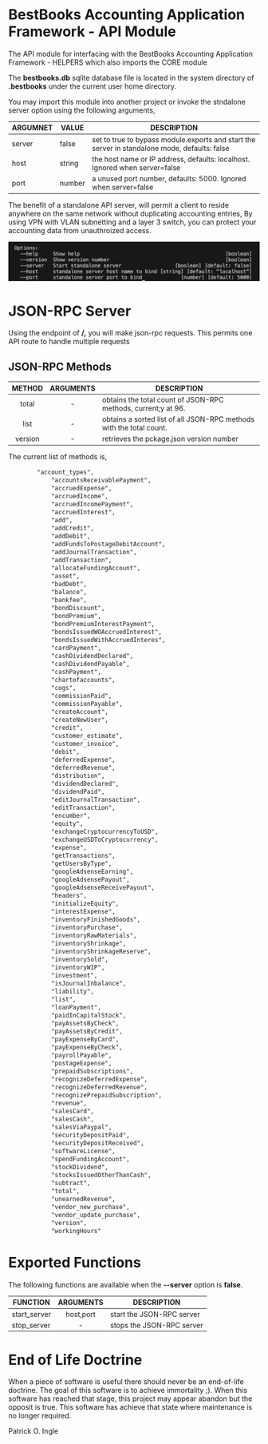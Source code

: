 # BestBooks Accounting Application Framework - API Module

The API module for interfacing with the BestBooks Accounting Application Framework - HELPERS which also imports the CORE module

The **bestbooks.db** sqlite database file is located in the system directory of **.bestbooks** under the current user home directory.

You may import this module into another project or invoke the stndalone server option using the following arguments,

| ARGUMNET | VALUE  | DESCRIPTION                                                                                   |
| -------- | ------ | --------------------------------------------------------------------------------------------- |
| server   | false  | set to true to bypass module.exports and start the server in standalone mode, defaults: false |
| host     | string | the host name or IP address, defaults: localhost. Ignored when server=false                   |
| port     | number | a unused port number, defaults: 5000. Ignored when server=false                              |

The benefit of a standalone API server, will permit a client to reside anywhere on the same network without duplicating accounting entries, By using VPN with VLAN subnetting and a layer 3 switch, you can protect your accounting data from unauthroized access.

![1714690005758](image/readme/1714690005758.png)

# JSON-RPC Server

Using the endpoint of **/,** you will make json-rpc requests. This permits one API route to handle multiple requests

## JSON-RPC Methods


| METHOD | ARGUMENTS | DESCRIPTION                                                         |
| :-----: | :-------: | ------------------------------------------------------------------- |
|  total  |     -     | obtains the total count of JSON-RPC methods, current;y at 96.       |
|  list  |     -     | obtains a sorted list of all JSON-RPC methods with the total count. |
| version |     -     | retrieves the pckage.json version number                            |

The current list of methods is,

```
	    "account_types",
            "accountsReceivablePayment",
            "accruedExpense",
            "accruedIncome",
            "accruedIncomePayment",
            "accruedInterest",
            "add",
            "addCredit",
            "addDebit",
            "addFundsToPostageDebitAccount",
            "addJournalTransaction",
            "addTransaction",
            "allocateFundingAccount",
            "asset",
            "badDebt",
            "balance",
            "bankfee",
            "bondDiscount",
            "bondPremium",
            "bondPremiumInterestPayment",
            "bondsIssuedWOAccruedInterest",
            "bondsIssuedWithAccruedInteres",
            "cardPayment",
            "cashDividendDeclared",
            "cashDividendPayable",
            "cashPayment",
            "chartofaccounts",
            "cogs",
            "commissionPaid",
            "commissionPayable",
            "createAccount",
            "createNewUser",
            "credit",
            "customer_estimate",
            "customer_invoice",
            "debit",
            "deferredExpense",
            "deferredRevenue",
            "distribution",
            "dividendDeclared",
            "dividendPaid",
            "editJournalTransaction",
            "editTransaction",
            "encumber",
            "equity",
            "exchangeCryptocurrencyToUSD",
            "exchangeUSDToCryptocurrency",
            "expense",
            "getTransactions",
            "getUsersByType",
            "googleAdsenseEarning",
            "googleAdsensePayout",
            "googleAdsenseReceivePayout",
            "headers",
            "initializeEquity",
            "interestExpense",
            "inventoryFinishedGoods",
            "inventoryPurchase",
            "inventoryRawMaterials",
            "inventoryShrinkage",
            "inventoryShrinkageReserve",
            "inventorySold",
            "inventoryWIP",
            "investment",
            "isJournalInbalance",
            "liability",
            "list",
            "loanPayment",
            "paidInCapitalStock",
            "payAssetsByCheck",
            "payAssetsByCredit",
            "payExpenseByCard",
            "payExpenseByCheck",
            "payrollPayable",
            "postageExpense",
            "prepaidSubscriptions",
            "recognizeDeferredExpense",
            "recognizeDeferredRevenue",
            "recognizePrepaidSubscription",
            "revenue",
            "salesCard",
            "salesCash",
            "salesViaPaypal",
            "securityDepositPaid",
            "securityDepositReceived",
            "softwareLicense",
            "spendFundingAccount",
            "stockDividend",
            "stocksIssuedOtherThanCash",
            "subtract",
            "total",
            "unearnedRevenue",
            "vendor_new_purchase",
            "vendor_update_purchase",
            "version",
            "workingHours"
```

# Exported Functions

The following functions are available when the **--server** option is **false**.

| FUNCTION     | ARGUMENTS | DESCRIPTION               |
| ------------ | :-------: | ------------------------- |
| start_server | host,port | start the JSON-RPC server |
| stop_server  |     -     | stops the JSON-RPC server |

# End of Life Doctrine

When a piece of software is useful there should never be an end-of-life doctrine. The goal of this software is to achieve immortality ;). When this software has reached that stage, this project may appear abandon but the opposit is true. This software has achieve that state where maintenance is no longer required.

Patrick O. Ingle
